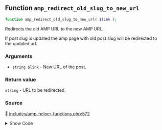 ## Function `amp_redirect_old_slug_to_new_url`

```php
function amp_redirect_old_slug_to_new_url( $link );
```

Redirects the old AMP URL to the new AMP URL.

If post slug is updated the amp page with old post slug will be redirected to the updated url.

### Arguments

* `string $link` - New URL of the post.

### Return value

`string` - URL to be redirected.

### Source

:link: [includes/amp-helper-functions.php:572](../../includes/amp-helper-functions.php#L572-L583)

<details>
<summary>Show Code</summary>

```php
function amp_redirect_old_slug_to_new_url( $link ) {

	if ( amp_is_request() && ! amp_is_canonical() ) {
		if ( ! amp_is_legacy() ) {
			$link = add_query_arg( amp_get_slug(), '', $link );
		} else {
			$link = trailingslashit( trailingslashit( $link ) . amp_get_slug() );
		}
	}

	return $link;
}
```

</details>
